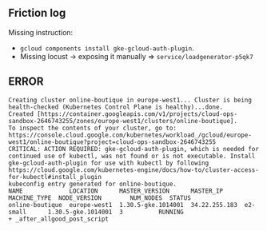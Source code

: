 
## Friction log

Missing instruction:

* `gcloud components install gke-gcloud-auth-plugin`.
* Missing locust -> exposing it manually => `service/loadgenerator-p5qk7`

## ERROR

```
Creating cluster online-boutique in europe-west1... Cluster is being health-checked (Kubernetes Control Plane is healthy)...done.
Created [https://container.googleapis.com/v1/projects/cloud-ops-sandbox-2646743255/zones/europe-west1/clusters/online-boutique].
To inspect the contents of your cluster, go to: https://console.cloud.google.com/kubernetes/workload_/gcloud/europe-west1/online-boutique?project=cloud-ops-sandbox-2646743255
CRITICAL: ACTION REQUIRED: gke-gcloud-auth-plugin, which is needed for continued use of kubectl, was not found or is not executable. Install gke-gcloud-auth-plugin for use with kubectl by following https://cloud.google.com/kubernetes-engine/docs/how-to/cluster-access-for-kubectl#install_plugin
kubeconfig entry generated for online-boutique.
NAME             LOCATION      MASTER_VERSION      MASTER_IP      MACHINE_TYPE  NODE_VERSION        NUM_NODES  STATUS
online-boutique  europe-west1  1.30.5-gke.1014001  34.22.255.183  e2-small      1.30.5-gke.1014001  3          RUNNING
+ _after_allgood_post_script
```
